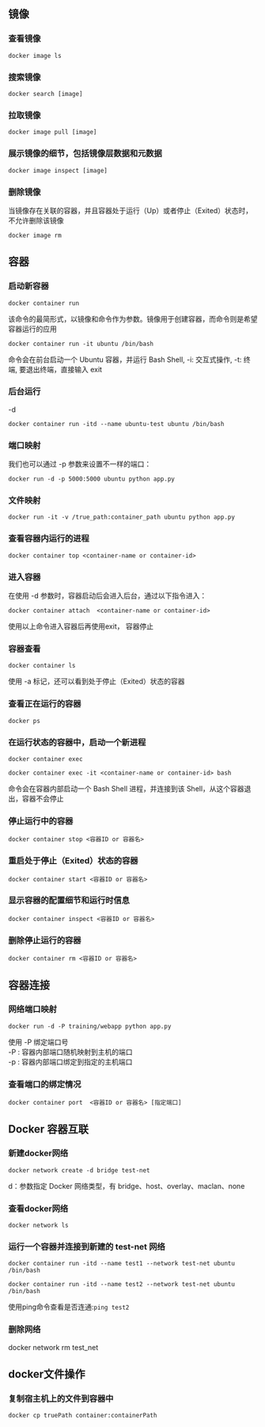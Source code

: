 ## 镜像
### 查看镜像
```
docker image ls
```
### 搜索镜像
```
docker search [image]
```
### 拉取镜像
```
docker image pull [image]
```
### 展示镜像的细节，包括镜像层数据和元数据
```
docker image inspect [image]
```
### 删除镜像
当镜像存在关联的容器，并且容器处于运行（Up）或者停止（Exited）状态时，不允许删除该镜像
```
docker image rm
```

## 容器
###  启动新容器
```
docker container run
```
该命令的最简形式，以镜像和命令作为参数。镜像用于创建容器，而命令则是希望容器运行的应用
```
docker container run -it ubuntu /bin/bash 
```
命令会在前台启动一个 Ubuntu 容器，并运行 Bash Shell, -i: 交互式操作, -t: 终端, 要退出终端，直接输入 exit
### 后台运行
-d
```
docker container run -itd --name ubuntu-test ubuntu /bin/bash
```
### 端口映射
我们也可以通过 -p 参数来设置不一样的端口：
```
docker run -d -p 5000:5000 ubuntu python app.py
```
### 文件映射
```
docker run -it -v /true_path:container_path ubuntu python app.py
```

### 查看容器内运行的进程
```
docker container top <container-name or container-id>
```
### 进入容器
在使用 -d 参数时，容器启动后会进入后台，通过以下指令进入：
```
docker container attach  <container-name or container-id>
```
使用以上命令进入容器后再使用exit， 容器停止
### 容器查看
```
docker container ls
```
使用 -a 标记，还可以看到处于停止（Exited）状态的容器
### 查看正在运行的容器
```
docker ps
```
### 在运行状态的容器中，启动一个新进程
```
docker container exec
```
```
docker container exec -it <container-name or container-id> bash 
```
命令会在容器内部启动一个 Bash Shell 进程，并连接到该 Shell，从这个容器退出，容器不会停止
### 停止运行中的容器
```
docker container stop <容器ID or 容器名>
```
### 重启处于停止（Exited）状态的容器
```
docker container start <容器ID or 容器名>
```
### 显示容器的配置细节和运行时信息
```
docker container inspect <容器ID or 容器名>
```
### 删除停止运行的容器
```
docker container rm <容器ID or 容器名>
```

## 容器连接

### 网络端口映射
``` 
docker run -d -P training/webapp python app.py
```
使用 -P 绑定端口号 \
-P : 容器内部端口随机映射到主机的端口 \
-p : 容器内部端口绑定到指定的主机端口
### 查看端口的绑定情况
```
docker container port  <容器ID or 容器名> [指定端口]
```

## Docker 容器互联

### 新建docker网络
```
docker network create -d bridge test-net
```
d：参数指定 Docker 网络类型，有 bridge、host、overlay、maclan、none
### 查看docker网络
```
docker network ls
```
### 运行一个容器并连接到新建的 test-net 网络
```
docker container run -itd --name test1 --network test-net ubuntu /bin/bash
```
```
docker container run -itd --name test2 --network test-net ubuntu /bin/bash
```
使用ping命令查看是否连通:``ping test2``
###  删除网络
docker network rm test_net

## docker文件操作

### 复制宿主机上的文件到容器中
```
docker cp truePath container:containerPath
```
